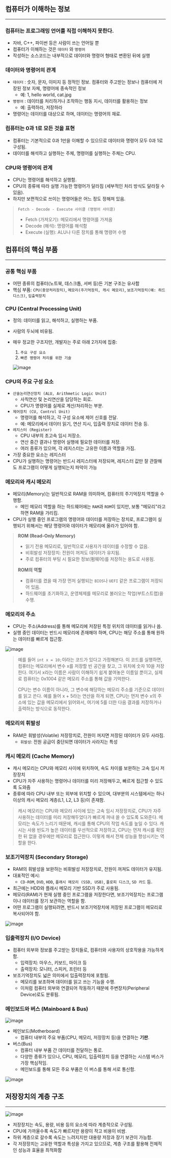 ## 컴퓨터가 이해하는 정보

---

### **컴퓨터는 프로그래밍 언어를 직접 이해하지 못한다.**

- 자바, C++, 파이썬 등은 사람이 쓰는 언어일 뿐
- 컴퓨터가 이해하는 것은 `데이터` 와 `명령어`
- 작성하는 소스코드는 내부적으로 데이터와 명령어 형태로 변환된 뒤에 실행

### **데이터와 명령어의 관계**

- `데이터` : 숫자, 문자, 이미지 등 정적인 정보. 컴퓨터와 주고받는 정보나 컴퓨터에 저장된 정보 자체, 명령어에 종속적인 정보
    - 예: 1, hello world, cat.jpg
- `명령어` : 데이터를 처리하거나 조작하는 행동 지시, 데이터를 활용하는 정보
    - 예: 출력하라, 저장하라
- 명령어는 데이터를 대상으로 하며, 데이터는 명령어의 재료.

### 컴퓨터는 0과 1로 모든 것을 표현

- 컴퓨터는 기본적으로 0과 1만을 이해할 수 있으므로 데이터와 명령어 모두 0과 1로 구성됨.
- 데이터를 해석하고 실행하는 주체, 명령어를 실행하는 주체는 CPU.

### **CPU와 명령어의 관계**

- CPU는 명령어를 해석하고 실행함.
- CPU의 종류에 따라 실행 가능한 명령어가 달라짐 (세부적인 처리 방식도 달라질 수 있음).
- 하지만 보편적으로 쓰이는 명령어들은 어느 정도 정해져 있음.

> `Fetch - Decode - Execute 사이클 (명령어 사이클)`
> 
> - Fetch (가져오기): 메모리에서 명령어를 가져옴
> - Decode (해석): 명령어를 해석함
> - Execute (실행): ALU나 다른 장치를 통해 명령어 수행

## 컴퓨터의 핵심 부품

---

### **공통 핵심 부품**

- 어떤 종류의 컴퓨터(노트북, 데스크톱, 서버 등)든 기본 구조는 유사함
- 핵심 부품: `CPU(중앙처리장치)`, `메모리(주기억장치, 캐시 메모리)`, `보조기억장치(예: 하드디스크)`, `입출력장치`

### **CPU (Central Processing Unit)**

- 정의: 데이터를 읽고, 해석하고, 실행하는 부품.
- 사람의 두뇌에 비유됨.
- 매우 정교한 구조지만, 개발자는 주로 아래 2가지에 집중:
    1. `주요 구성 요소`
    2. `빠른 명령어 처리를 위한 기술`
    
    ![image](https://github.com/user-attachments/assets/fa9e017e-e939-42b5-b99b-71a72caad55e)


### CPU의 주요 구성 요소

- `산술논리연산장치 (ALU, Arithmetic Logic Unit)`
    - 사칙연산 및 논리연산을 담당하는 회로.
    - CPU가 명령어를 실제로 계산/처리하는 부분.
- `제어장치 (CU, Control Unit)`
    - 명령어를 해석하고, 각 구성 요소에 제어 신호를 전달.
    - 예: 메모리에서 데이터 읽기, 연산 지시, 입출력 장치로 데이터 전송 등.
- `레지스터 (Register)`
    - CPU 내부의 초고속 임시 저장소.
    - 연산 중간 결과나 명령어 실행에 필요한 데이터를 저장.
    - 여러 종류가 있으며, 각 레지스터는 고유한 이름과 역할을 가짐.
- 가장 중요한 요소는 레지스터
- CPU가 실행하는 명령어는 반드시 레지스터에 저장되며, 레지스터 값만 잘 관찰해도 프로그램이 어떻게 실행되는지 파악이 가능

### **메모리와 캐시 메모리**

- 메모리(Memory)는 일반적으로 RAM을 의미하며, 컴퓨터의 주기억장치 역할을 수행함.
    - 메인 메모리 역할을 하는 하드웨어에는 `RAM`과 `ROM`이 있지만, 보통 "메모리"라고 하면 RAM을 가리킴.
- CPU가 실행 중인 프로그램의 명령어와 데이터를 저장하는 장치로, 프로그램이 실행되기 위해서는 해당 명령어와 데이터가 메모리에 올라가 있어야 함.

> **ROM (Read-Only Memory)**
> 
> - 읽기 전용 메모리로, 일반적으로 사용자가 데이터를 수정할 수 없음.
> - 비휘발성 저장장치: 전원이 꺼져도 데이터가 유지됨.
> - 주로 컴퓨터의 부팅 시 필요한 정보(펌웨어)를 저장하는 용도로 사용됨.
> 
> **ROM의 역할**
> 
> - 컴퓨터를 켰을 때 가장 먼저 실행되는 `BIOS`나 `UEFI` 같은 프로그램이 저장되어 있음.
> - 하드웨어를 초기화하고, 운영체제를 메모리로 불러오는 작업(부트스트랩)을 수행.

### 메모리의 주소

- CPU는 주소(Address)를 통해 메모리에 저장된 특정 위치의 데이터를 읽거나 씀.
- 실행 중인 데이터는 반드시 메모리에 존재해야 하며, CPU는 해당 주소를 통해 원하는 데이터를 빠르게 접근함.

![image](https://github.com/user-attachments/assets/e32f403a-4703-4662-a96e-8e6882d179e2)


> 예를 들어 `int x = 10;`이라는 코드가 있다고 가정해본다. 이 코드를 실행하면, 컴퓨터는 메모리에서 변수 x를 저장할 빈 공간을 찾고, 그 위치에 숫자 10을 저장한다. 여기서 x라는 이름은 사람이 이해하기 쉽게 붙여놓은 이름일 뿐이고, 실제로 컴퓨터는 0x1004 같은 메모리 주소를 통해 값을 기억한다.
> 
> 
> CPU는 변수 이름이 아니라, 그 변수에 해당하는 메모리 주소를 기준으로 데이터를 읽고 쓴다. 예를 들어 x + 5라는 연산을 하게 되면, CPU는 먼저 변수 x의 주소에 있는 값을 메모리에서 읽어와서, 여기에 5를 더한 다음 결과를 저장하거나 출력하는 방식으로 동작한다.
> 

### 메모리의 휘발성

- RAM은 휘발성(Volatile) 저장장치로, 전원이 꺼지면 저장된 데이터가 모두 사라짐.
    - `휘발성`: 전원 공급이 중단되면 데이터가 사라지는 특성

### **캐시 메모리 (Cache Memory)**

- 캐시 메모리는 CPU와 메모리 사이에 위치하여, 속도 차이를 보완하는 고속 임시 저장장치
- CPU가 자주 사용하는 명령어나 데이터를 미리 저장해두고, 빠르게 접근할 수 있도록 도와줌
- 종류에 따라 CPU 내부 또는 외부에 위치할 수 있으며, 대부분의 시스템에서는 하나 이상의 캐시 메모리 계층(L1, L2, L3 등)이 존재함.

> 캐시 메모리는 CPU와 메모리 사이에 있는 고속 임시 저장장치로, CPU가 자주 사용하는 데이터를 미리 저장해두었다가 빠르게 꺼내 쓸 수 있도록 도와준다. 메모리는 속도가 느리기 때문에, 캐시를 통해 CPU의 작업 속도를 높일 수 있다. 캐시는 사용 빈도가 높은 데이터를 우선적으로 저장하고, CPU는 먼저 캐시를 확인한 뒤 없을 경우에만 메모리로 접근한다. 이렇게 해서 전체 성능을 향상시키는 역할을 한다.
> 

### **보조기억장치 (Secondary Storage)**

- RAM의 휘발성을 보완하는 비휘발성 저장장치로, 전원이 꺼져도 데이터가 유지됨.
- 대표적인 예시:
    - `CD-ROM`, `DVD`, `HDD`, `플래시 메모리 (SSD, USB)`, `플로피 디스크`, `SD 카드` 등.
- 최근에는 HDD와 플래시 메모리 기반 SSD가 주로 사용됨.
- 메모리(RAM)가 현재 실행 중인 프로그램을 저장한다면, 보조기억장치는 프로그램이나 데이터를 장기 보관하는 역할을 함.
- 어떤 프로그램이 실행되려면, 반드시 보조기억장치에 저장된 프로그램이 메모리로 복사되어야 함.

![image](https://github.com/user-attachments/assets/1ef4237e-654e-4103-b637-9a460739b272)


### 입출력장치 (I/O Device)

- 컴퓨터 외부와 정보를 주고받는 장치들로, 컴퓨터와 사용자의 상호작용을 가능하게 함.
    - 입력장치: 마우스, 키보드, 마이크 등
    - 출력장치: 모니터, 스피커, 프린터 등
- 보조기억장치도 넓은 의미에서 입출력장치에 포함됨.
    - 메모리를 보조하며 데이터를 읽고 쓰는 기능을 수행.
    - 이처럼 컴퓨터 외부와 연결되어 작동하기 때문에 주변장치(Peripheral Device)로도 분류됨.

### 메인보드와 버스 (Mainboard & Bus)

![image](https://github.com/user-attachments/assets/4945f289-beff-4ed3-b98e-41f58c807bb1)


- 메인보드(Motherboard)
    - 컴퓨터 내부의 주요 부품(CPU, 메모리, 저장장치 등)을 연결하는 **기판**.
- 버스(Bus)
    - 컴퓨터 내부 부품 간 데이터를 전달하는 통로.
    - 다양한 종류가 있으나, CPU, 메모리, 입출력장치 등을 연결하는 시스템 버스가 가장 핵심적임.
    - 메인보드를 통해 모든 주요 부품은 이 버스를 통해 서로 통신함.

![image](https://github.com/user-attachments/assets/269aa54d-d003-4ab9-a101-31d9c16346b8)


## 저장장치의 계층 구조

---

![image](https://github.com/user-attachments/assets/727e8c43-c152-4ab4-81e0-fd85389bba55)


- 저장장치는 속도, 용량, 비용 등의 요소에 따라 계층적으로 구성됨.
- CPU에 가까울수록 속도가 빠르지만 용량이 작고 비용이 비쌈.
- 하위 계층으로 갈수록 속도는 느려지지만 대용량 저장과 장기 보관이 가능함.
- 각 저장장치는 고유한 역할과 특성을 가지고 있으므로, 계층 구조를 활용해 전체적인 성능과 효율을 최적화함
